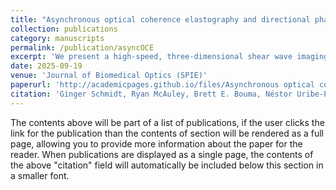 ```yaml
---
title: "Asynchronous optical coherence elastography and directional phase gradient analysis"
collection: publications
category: manuscripts
permalink: /publication/asyncOCE
excerpt: 'We present a high-speed, three-dimensional shear wave imaging method for standard OCT systems that overcomes motion sensitivity and hardware limitations. Using pairs of B-scans and directional phase gradient analysis, our approach rapidly and robustly recovers shear wave fields. Validation in tissue-mimicking phantoms shows accuracy comparable to synchronous imaging and robustness across diverse wave conditions.'
date: 2025-09-19
venue: 'Journal of Biomedical Optics (SPIE)'
paperurl: 'http://academicpages.github.io/files/Asynchronous optical coherence elastography and directional phase gradient analysis.pdf'
citation: 'Ginger Schmidt, Ryan McAuley, Brett E. Bouma, Néstor Uribe-Patarroyo, "Asynchronous optical coherence elastography and directional phase gradient analysis," J. Biomed. Opt. 30(12) 124506'
---
```


The contents above will be part of a list of publications, if the user clicks the link for the publication than the contents of section will be rendered as a full page, allowing you to provide more information about the paper for the reader. When publications are displayed as a single page, the contents of the above "citation" field will automatically be included below this section in a smaller font.
